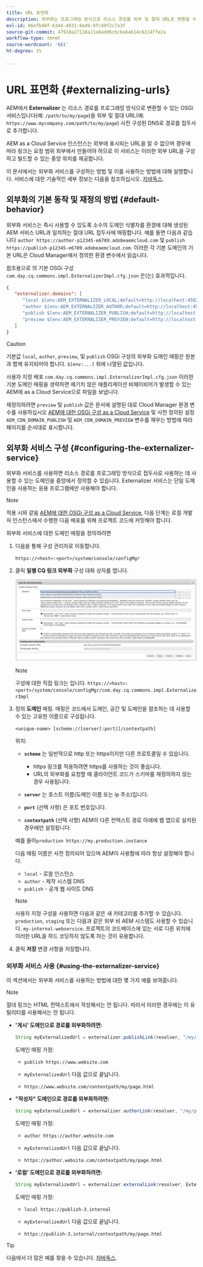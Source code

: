 ```yaml
---
title: URL 표면화
description: 외부화는 프로그래밍 방식으로 리소스 경로를 외부 및 절대 URL로 변환할 수 있는 OSGi 서비스입니다.
exl-id: 06efb40f-6344-4831-8ed9-9fc49f2c7a3f
source-git-commit: 47910a27118a11a8add6cbcba6a614c6314ffe2a
workflow-type: tm+mt
source-wordcount: '661'
ht-degree: 1%

---
```


# URL 표면화 {#externalizing-urls}

AEM에서 **Externalizer** 는 리소스 경로를 프로그래밍 방식으로 변환할 수 있는 OSGi 서비스입니다(예: `/path/to/my/page`)을 외부 및 절대 URL(예: `https://www.mycompany.com/path/to/my/page`) 사전 구성된 DNS로 경로를 접두사로 추가합니다.

AEM as a Cloud Service 인스턴스는 외부에 표시되는 URL을 알 수 없으며 경우에 따라 링크는 요청 범위 외부에서 만들어야 하므로 이 서비스는 이러한 외부 URL을 구성하고 빌드할 수 있는 중앙 위치를 제공합니다.

이 문서에서는 외부화 서비스를 구성하는 방법 및 이를 사용하는 방법에 대해 설명합니다. 서비스에 대한 기술적인 세부 정보는 다음을 참조하십시오. [자바독스](https://www.adobe.io/experience-manager/reference-materials/cloud-service/javadoc/com/day/cq/commons/Externalizer.html).

## 외부화의 기본 동작 및 재정의 방법 {#default-behavior}

외부화 서비스는 즉시 사용할 수 있도록 소수의 도메인 식별자를 환경에 대해 생성된 AEM 서비스 URL과 일치하는 절대 URL 접두사에 매핑합니다. 예를 들면 다음과 같습니다 `author https://author-p12345-e6789.adobeaemcloud.com` 및 `publish https://publish-p12345-e6789.adobeaemcloud.com`. 이러한 각 기본 도메인의 기본 URL은 Cloud Manager에서 정의한 환경 변수에서 읽습니다.

참조용으로 의 기본 OSGi 구성 `com.day.cq.commons.impl.ExternalizerImpl.cfg.json` 은(는) 효과적입니다.

```json
{
   "externalizer.domains": [
      "local $[env:AEM_EXTERNALIZER_LOCAL;default=http://localhost:4502]",
      "author $[env:AEM_EXTERNALIZER_AUTHOR;default=http://localhost:4502]",
      "publish $[env:AEM_EXTERNALIZER_PUBLISH;default=http://localhost:4503]",
      "preview $[env:AEM_EXTERNALIZER_PREVIEW;default=http://localhost:4503]"
   ]
}
```

>[!CAUTION]
>
>기본값 `local`, `author`, `preview`, 및 `publish` OSGi 구성의 외부화 도메인 매핑은 원본과 함께 유지되어야 합니다. `$[env:...]` 위에 나열된 값입니다.
>
>사용자 지정 배포 `com.day.cq.commons.impl.ExternalizerImpl.cfg.json` 이러한 기본 도메인 매핑을 생략하면 예기치 않은 애플리케이션 비헤이비어가 발생할 수 있는 AEM에 as a Cloud Service으로 파일을 보냅니다.

재정의하려면 `preview` 및 `publish` 값은 문서에 설명된 대로 Cloud Manager 환경 변수를 사용하십시오 [AEM에 대한 OSGi 구성 as a Cloud Service](/help/implementing/deploying/configuring-osgi.md#cloud-manager-api-format-for-setting-properties) 및 사전 정의된 설정 `AEM_CDN_DOMAIN_PUBLISH` 및 `AEM_CDN_DOMAIN_PREVIEW` 변수를 채우는 방법에 따라 페이지를 순서대로 표시합니다.

## 외부화 서비스 구성 {#configuring-the-externalizer-service}

외부화 서비스를 사용하면 리소스 경로를 프로그래밍 방식으로 접두사로 사용하는 데 사용할 수 있는 도메인을 중앙에서 정의할 수 있습니다. Externalizer 서비스는 단일 도메인을 사용하는 응용 프로그램에만 사용해야 합니다.

>[!NOTE]
>
>적용 시와 같음 [AEM에 대한 OSGi 구성 as a Cloud Service,](/help/implementing/deploying/overview.md#osgi-configuration) 다음 단계는 로컬 개발자 인스턴스에서 수행한 다음 배포를 위해 프로젝트 코드에 커밋해야 합니다.

외부화 서비스에 대한 도메인 매핑을 정의하려면

1. 다음을 통해 구성 관리자로 이동합니다.

   `https://<host>:<port>/system/console/configMgr`

1. 클릭 **일별 CQ 링크 외부화** 구성 대화 상자를 엽니다.

   ![외부화 OSGi 구성](./assets/externalizer-osgi.png)

   >[!NOTE]
   >
   >구성에 대한 직접 링크는 입니다. `https://<host>:<port>/system/console/configMgr/com.day.cq.commons.impl.ExternalizerImpl`

1. 정의 **도메인** 매핑. 매핑은 코드에서 도메인, 공간 및 도메인을 참조하는 데 사용할 수 있는 고유한 이름으로 구성됩니다.

   `<unique-name> [scheme://]server[:port][/contextpath]`

   위치:

   * **`scheme`** 는 일반적으로 http 또는 https이지만 다른 프로토콜일 수 있습니다.

      * https 링크를 적용하려면 https를 사용하는 것이 좋습니다.
      * URL의 외부화를 요청할 때 클라이언트 코드가 스키마를 재정의하지 않는 경우 사용됩니다.
   * **`server`** 는 호스트 이름(도메인 이름 또는 ip 주소)입니다.
   * **`port`** (선택 사항) 은 포트 번호입니다.
   * **`contextpath`** (선택 사항) AEM이 다른 컨텍스트 경로 아래에 웹 앱으로 설치된 경우에만 설정됩니다.

   예를 들어`production https://my.production.instance`

   다음 매핑 이름은 사전 정의되어 있으며 AEM이 사용함에 따라 항상 설정해야 합니다.

   * `local` - 로컬 인스턴스
   * `author` - 제작 시스템 DNS
   * `publish` - 공개 웹 사이트 DNS

   >[!NOTE]
   >
   >사용자 지정 구성을 사용하면 다음과 같은 새 카테고리를 추가할 수 있습니다. `production`, `staging` 또는 다음과 같은 외부 비 AEM 시스템도 사용할 수 있습니다. `my-internal-webservice`. 프로젝트의 코드베이스에 있는 서로 다른 위치에 이러한 URL을 하드 코딩하지 않도록 하는 것이 유용합니다.

1. 클릭 **저장** 변경 사항을 저장합니다.

### 외부화 서비스 사용 {#using-the-externalizer-service}

이 섹션에서는 외부화 서비스를 사용하는 방법에 대한 몇 가지 예를 보여줍니다.

>[!NOTE]
>
>절대 링크는 HTML 컨텍스트에서 작성해서는 안 됩니다. 따라서 이러한 경우에는 이 유틸리티를 사용해서는 안 됩니다.

* **&#39;게시&#39; 도메인으로 경로를 외부화하려면:**

   ```java
   String myExternalizedUrl = externalizer.publishLink(resolver, "/my/page") + ".html";
   ```

   도메인 매핑 가정:

   * `publish https://www.website.com`

   * `myExternalizedUrl` 다음 값으로 끝납니다.

   * `https://www.website.com/contextpath/my/page.html`

* **&quot;작성자&quot; 도메인으로 경로를 외부화하려면:**

   ```java
   String myExternalizedUrl = externalizer.authorLink(resolver, "/my/page") + ".html";
   ```

   도메인 매핑 가정:

   * `author https://author.website.com`

   * `myExternalizedUrl` 다음 값으로 끝납니다.

   * `https://author.website.com/contextpath/my/page.html`

* **&#39;로컬&#39; 도메인으로 경로를 외부화하려면:**

   ```java
   String myExternalizedUrl = externalizer.externalLink(resolver, Externalizer.LOCAL, "/my/page") + ".html";
   ```

   도메인 매핑 가정:

   * `local https://publish-3.internal`

   * `myExternalizedUrl` 다음 값으로 끝납니다.

   * `https://publish-3.internal/contextpath/my/page.html`

>[!TIP]
>
>다음에서 더 많은 예를 찾을 수 있습니다. [자바독스](https://www.adobe.io/experience-manager/reference-materials/cloud-service/javadoc/com/day/cq/commons/Externalizer.html).

